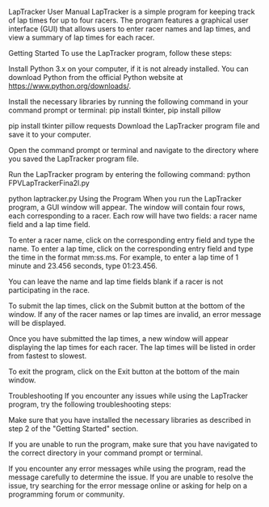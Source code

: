 LapTracker User Manual
LapTracker is a simple program for keeping track of lap times for up to four racers. The program features a graphical user interface (GUI) that allows users to enter racer names and lap times, and view a summary of lap times for each racer.

Getting Started
To use the LapTracker program, follow these steps:

Install Python 3.x on your computer, if it is not already installed. You can download Python from the official Python website at https://www.python.org/downloads/.

Install the necessary libraries by running the following command in your command prompt or terminal: pip install tkinter, pip install pillow


pip install tkinter pillow requests
Download the LapTracker program file and save it to your computer.

Open the command prompt or terminal and navigate to the directory where you saved the LapTracker program file.

Run the LapTracker program by entering the following command: python FPVLapTrackerFina2l.py

python laptracker.py
Using the Program
When you run the LapTracker program, a GUI window will appear. The window will contain four rows, each corresponding to a racer. Each row will have two fields: a racer name field and a lap time field.

To enter a racer name, click on the corresponding entry field and type the name. To enter a lap time, click on the corresponding entry field and type the time in the format mm:ss.ms. For example, to enter a lap time of 1 minute and 23.456 seconds, type 01:23.456.

You can leave the name and lap time fields blank if a racer is not participating in the race.

To submit the lap times, click on the Submit button at the bottom of the window. If any of the racer names or lap times are invalid, an error message will be displayed.

Once you have submitted the lap times, a new window will appear displaying the lap times for each racer. The lap times will be listed in order from fastest to slowest.

To exit the program, click on the Exit button at the bottom of the main window.

Troubleshooting
If you encounter any issues while using the LapTracker program, try the following troubleshooting steps:

Make sure that you have installed the necessary libraries as described in step 2 of the "Getting Started" section.

If you are unable to run the program, make sure that you have navigated to the correct directory in your command prompt or terminal.

If you encounter any error messages while using the program, read the message carefully to determine the issue. If you are unable to resolve the issue, try searching for the error message online or asking for help on a programming forum or community.
